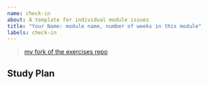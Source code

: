 ```yaml
---
name: check-in
about: A template for individual module issues
title: "Your Name: module name, number of weeks in this module"
labels: check-in
---
```


<!-- you will create ONE check-in issue per module
  at the beginning of the module you will fill in Suggested Study checklist based on the module repo
  each week of the module you will add a new section to this ONE issue including

  make your issue easy to find:

  - milestone: the current module
  - assign: yourself
-->

<!-- include a link to your fork of the module repository -->

> [my fork of the exercises repo](_)

## Study Plan

<!-- create a study plan for yourself in this module -->
<!-- you can start your list by making checklist from the module's suggested study -->
<!--  one check-box per topic is enough, no need to list each link -->
<!--  check off a topic when you are confident applying the concept in your projects -->
<!-- but don't stop there!  this is your study plan, make it work for you -->

<!--  ---------------------------------------


  copy this template into a new comment each week and fill in your answers
  each week add a new `week-x` label when your check-in comment is ready for review

  In weeks there is a project:

    be sure to look through the exercises before starting the project. 
    You don’t need to finish them before the project,
    but starting them will help understand the project. 

    your goal each week is to finish the project
    working on exercises should help you finish the project, not get in the way
    you can always come back to study the exercises laters

---- BEGIN CHECK-IN TEMPLATE ----

Week X

- [ ] I have pushed my progress to [my fork of exercises repo](_)


### Check-In

#### I Need Help With:

#### What went well?

#### What went less well?

#### Lessons Learned

### Sunday Prep Work


---- END CHECK-IN TEMPLATE ----


-->

